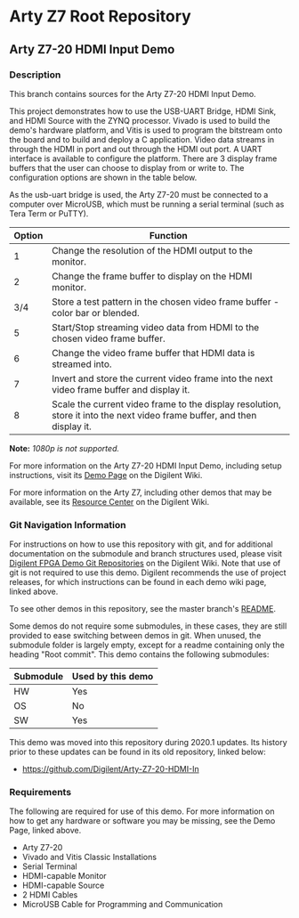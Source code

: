 # Arty Z7 Root Repository

## Arty Z7-20 HDMI Input Demo

### Description

This branch contains sources for the Arty Z7-20 HDMI Input Demo.

This project demonstrates how to use the USB-UART Bridge, HDMI Sink, and HDMI Source with the ZYNQ processor. Vivado is used to build the demo's hardware platform, and Vitis is used to program the bitstream onto the board and to build and deploy a C application. Video data streams in through the HDMI in port and out through the HDMI out port. A UART interface is available to configure the platform. There are 3 display frame buffers that the user can choose to display from or write to. The configuration options are shown in the table below.

As the usb-uart bridge is used, the Arty Z7-20 must be connected to a computer over MicroUSB, which must be running a serial terminal (such as Tera Term or PuTTY).

| Option | Function |
| ------ | -------- |
| 1 | Change the resolution of the HDMI output to the monitor. |
| 2 | Change the frame buffer to display on the HDMI monitor. |
| 3/4 | Store a test pattern in the chosen video frame buffer - color bar or blended. |
| 5 | Start/Stop streaming video data from HDMI to the chosen video frame buffer. |
| 6 | Change the video frame buffer that HDMI data is streamed into. |
| 7 | Invert and store the current video frame into the next video frame buffer and display it. |
| 8 | Scale the current video frame to the display resolution, store it into the next video frame buffer, and then display it. |

**Note:** *1080p is not supported.*

For more information on the Arty Z7-20 HDMI Input Demo, including setup instructions, visit its [Demo Page](https://reference.digilentinc.com/reference/programmable-logic/arty-z7/demos/hdmi-input) on the Digilent Wiki.

For more information on the Arty Z7, including other demos that may be available, see its [Resource Center](https://reference.digilentinc.com/reference/programmable-logic/arty-z7/start) on the Digilent Wiki.

### Git Navigation Information

For instructions on how to use this repository with git, and for additional documentation on the submodule and branch structures used, please visit [Digilent FPGA Demo Git Repositories](https://reference.digilentinc.com/reference/programmable-logic/documents/git) on the Digilent Wiki. Note that use of git is not required to use this demo. Digilent recommends the use of project releases, for which instructions can be found in each demo wiki page, linked above.

To see other demos in this repository, see the master branch's [README](https://github.com/Digilent/Arty-Z7).

Some demos do not require some submodules, in these cases, they are still provided to ease switching between demos in git. When unused, the submodule folder is largely empty, except for a readme containing only the heading "Root commit". This demo contains the following submodules:

| Submodule | Used by this demo |
|-----------|-------------------|
| HW        | Yes               |
| OS        | No                |
| SW        | Yes               |

This demo was moved into this repository during 2020.1 updates. Its history prior to these updates can be found in its old repository, linked below:
* https://github.com/Digilent/Arty-Z7-20-HDMI-In

### Requirements

The following are required for use of this demo. For more information on how to get any hardware or software you may be missing, see the Demo Page, linked above.

* Arty Z7-20
* Vivado and Vitis Classic Installations
* Serial Terminal
* HDMI-capable Monitor
* HDMI-capable Source
* 2 HDMI Cables
* MicroUSB Cable for Programming and Communication